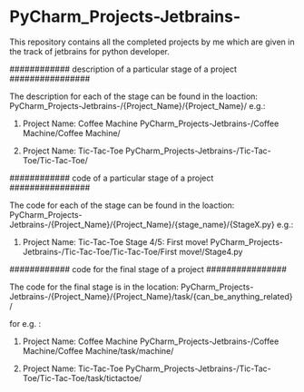 # PyCharm_Projects-Jetbrains-

This repository contains all the completed projects by me which are given in the track of jetbrains for python developer.



############ description of a particular stage of a project ################

The description for each of the stage can be found in the loaction:
PyCharm_Projects-Jetbrains-/{Project_Name}/{Project_Name}/
e.g.:
1) Project Name: Coffee Machine
PyCharm_Projects-Jetbrains-/Coffee Machine/Coffee Machine/

2) Project Name: Tic-Tac-Toe
PyCharm_Projects-Jetbrains-/Tic-Tac-Toe/Tic-Tac-Toe/




############ code of a particular stage of a project ################

The code for each of the stage can be found in the loaction:
PyCharm_Projects-Jetbrains-/{Project_Name}/{Project_Name}/{stage_name}/{StageX.py}
e.g.:
1) Project Name: Tic-Tac-Toe
   Stage 4/5: First move! 
   PyCharm_Projects-Jetbrains-/Tic-Tac-Toe/Tic-Tac-Toe/First move!/Stage4.py




############ code for the final stage of a project ################

The code for the final stage is in the location:
PyCharm_Projects-Jetbrains-/{Project_Name}/{Project_Name}/task/{can_be_anything_related}/

for e.g. :
1) Project Name: Coffee Machine
PyCharm_Projects-Jetbrains-/Coffee Machine/Coffee Machine/task/machine/

2) Project Name: Tic-Tac-Toe
PyCharm_Projects-Jetbrains-/Tic-Tac-Toe/Tic-Tac-Toe/task/tictactoe/


